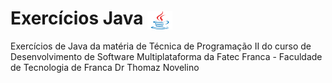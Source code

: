 <h1>Exercícios Java <img align="center" alt="Pedro-Java" height="30" width="40" src="https://raw.githubusercontent.com/devicons/devicon/master/icons/java/java-original.svg"></h1>


<P>Exercícios de Java da matéria de Técnica de Programação II do curso de Desenvolvimento de Software Multiplataforma da Fatec Franca - Faculdade de Tecnologia de Franca Dr Thomaz Novelino</p>


 


